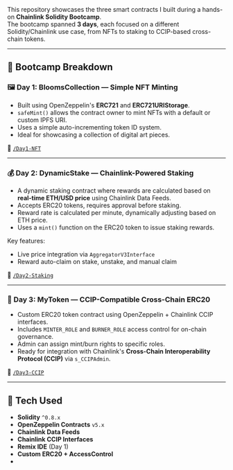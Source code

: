<marquee><h1>🚀 Chainlink Solidity Bootcamp Projects</h1></marquee>

This repository showcases the three smart contracts I built during a hands-on **Chainlink Solidity Bootcamp**.  
The bootcamp spanned **3 days**, each focused on a different Solidity/Chainlink use case, from NFTs to staking to CCIP-based cross-chain tokens.

---

## 📅 Bootcamp Breakdown

### 🖼️ Day 1: BloomsCollection — Simple NFT Minting
- Built using OpenZeppelin's **ERC721** and **ERC721URIStorage**.
- `safeMint()` allows the contract owner to mint NFTs with a default or custom IPFS URI.
- Uses a simple auto-incrementing token ID system.
- Ideal for showcasing a collection of digital art pieces.
  
📁 [`/Day1-NFT`](./Day1-NFT)

---

### 💰 Day 2: DynamicStake — Chainlink-Powered Staking
- A dynamic staking contract where rewards are calculated based on **real-time ETH/USD price** using Chainlink Data Feeds.
- Accepts ERC20 tokens, requires approval before staking.
- Reward rate is calculated per minute, dynamically adjusting based on ETH price.
- Uses a `mint()` function on the ERC20 token to issue staking rewards.

Key features:
- Live price integration via `AggregatorV3Interface`
- Reward auto-claim on stake, unstake, and manual claim

📁 [`/Day2-Staking`](./Day2-Staking)

---

### 🌉 Day 3: MyToken — CCIP-Compatible Cross-Chain ERC20
- Custom ERC20 token contract using OpenZeppelin + Chainlink CCIP interfaces.
- Includes `MINTER_ROLE` and `BURNER_ROLE` access control for on-chain governance.
- Admin can assign mint/burn rights to specific roles.
- Ready for integration with Chainlink's **Cross-Chain Interoperability Protocol (CCIP)** via `s_CCIPAdmin`.

📁 [`/Day3-CCIP`](./Day3-CCIP)

---

## 🔧 Tech Used

- **Solidity** `^0.8.x`
- **OpenZeppelin Contracts** `v5.x`
- **Chainlink Data Feeds**
- **Chainlink CCIP Interfaces**
- **Remix IDE** (Day 1)
- **Custom ERC20 + AccessControl**
- 
